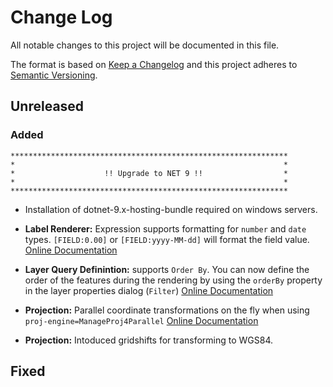 ﻿# Change Log

All notable changes to this project will be documented in this file.

The format is based on [Keep a Changelog](http://keepachangelog.com/)
and this project adheres to [Semantic Versioning](http://semver.org/).

## Unreleased

### Added

```
**************************************************************
*                                                            *
*                    !! Upgrade to NET 9 !!                  *
*                                                            *
**************************************************************
```

-   Installation of dotnet-9.x-hosting-bundle required on windows servers.

-   **Label Renderer:** Expression supports formatting for `number` and `date` types.
    `[FIELD:0.00]` or `[FIELD:yyyy-MM-dd]` will format the field value.
    [Online Documentation](https://docs.gviewonline.com/en/webapps/carto/labeling.html#simple-text-renderer)

-   **Layer Query Definintion:** supports `Order By`.
    You can now define the order of the features during the rendering by using the `orderBy` property in the layer properties dialog (`Filter`)
    [Online Documentation](https://docs.gviewonline.com/en/webapps/carto/layersettings.html)

-   **Projection:** Parallel coordinate transformations on the fly when using `proj-engine=ManageProj4Parallel`
    [Online Documentation](https://docs.gviewonline.com/en/setup/config-server.html)

-   **Projection:** Intoduced gridshifts for transforming to WGS84.

## Fixed
